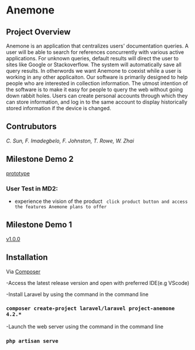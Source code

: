 # Anemone

## Project Overview
Anemone is an application that centralizes users' documentation queries. A user will be able to search for references concurrently with various active applications. For unknown queries, default results will direct the user to sites like Google or Stackoverflow. The system will automatically save all query results. In otherwords we want Anemone to coexist while a user is working in any other applicaiton.
Our software is primarily designed to help people who are interested in collection information. The utmost intention of the software is to make it easy for people to query the web without going down rabbit holes. Users can create personal accounts through which they can store information, and log in to the same account to display historically stored information if the device is changed. 

## Contrubutors
*C. Sun, F. Imadegbelo, F. Johnston, T. Rowe, W. Zhai*

## Milestone Demo 2
[prototype](https://xd.adobe.com/view/ce580b08-3173-41e4-8fd4-240adb0a0cfc-9b0b/?fullscreen&hints=off)
### User Test in MD2:
- experience the vision of the product ``` click product button and access the features Anemone plans to offer```

## Milestone Demo 1 
[v1.0.0](https://github.com/Capstone-Projects-2022-Spring/project-anemone/releases)


## Installation
Via [Composer](https://getcomposer.org/doc/00-intro.md)

-Access the latest release version and open with preferred IDE(e.g VScode)

-Install Laravel by using the command in the command line
### `composer create-project laravel/laravel project-anemone 4.2.*`

-Launch the web server using the command in the command line
### `php artisan serve`
